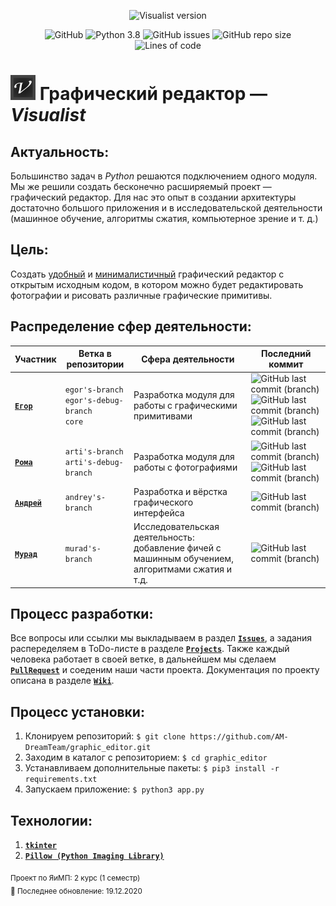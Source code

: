 <p align="center">
    <img src="https://img.shields.io/badge/visualist-0.0.1-%23000000?style=for-the-badge" alt="Visualist version">
</p>

<p align="center">
    <img src="https://img.shields.io/github/license/AM-DreamTeam/graphic_editor?style=flat-square" alt="GitHub">
    <img src="https://img.shields.io/badge/python-3.8-green.svg?style=flat-square" alt="Python 3.8">
    <img src="https://img.shields.io/github/issues/AM-DreamTeam/graphic_editor?style=flat-square" alt="GitHub issues">
    <img src="https://img.shields.io/github/repo-size/AM-DreamTeam/graphic_editor?style=flat-square" alt="GitHub repo size">
    <img src="https://img.shields.io/tokei/lines/github/AM-DreamTeam/graphic_editor?style=flat-square" alt="Lines of code">
</p>

<h1> <img src="images/visualist.png" width="40" alt="visualist"/> Графический редактор — <i>Visualist</i> </h1>

## Актуальность:
Большинство задач в *Python* решаются подключением одного модуля. Мы же решили создать бесконечно расширяемый проект — графический редактор. Для нас это опыт в создании архитектуры  достаточно большого приложения и в исследовательской деятельности (машинное обучение, алгоритмы сжатия, компьютерное зрение и т. д.)

## Цель:
Создать <ins>удобный</ins> и <ins>минималистичный</ins> графический редактор с открытым исходным кодом, в котором можно будет редактировать фотографии и рисовать различные графические примитивы.

## Распределение сфер деятельности:
|                 Участник               | Ветка в репозитории |                                    Сфера деятельности                                              |Последний коммит|
|----------------------------------------|---------------------|----------------------------------------------------------------------------------------------------|----------------|
| [**`Егор`**](https://github.com/endygamedev) |  `egor's-branch` <br/>`egor's-debug-branch` <br/> `core`| Разработка модуля для работы с графическими примитивами                                            |![GitHub last commit (branch)](https://img.shields.io/github/last-commit/AM-DreamTeam/graphic_editor/egor's-branch?style=flat-square) ![GitHub last commit (branch)](https://img.shields.io/github/last-commit/AM-DreamTeam/graphic_editor/egor's-debug-branch?style=flat-square) ![GitHub last commit (branch)](https://img.shields.io/github/last-commit/AM-DreamTeam/graphic_editor/core?style=flat-square)|
| [**`Рома`**](https://github.com/arti-shok)   |  `arti's-branch` <br/>`arti's-debug-branch`  | Разработка модуля для работы с фотографиями                                                        |![GitHub last commit (branch)](https://img.shields.io/github/last-commit/AM-DreamTeam/graphic_editor/arti's-branch?style=flat-square) ![GitHub last commit (branch)](https://img.shields.io/github/last-commit/AM-DreamTeam/graphic_editor/arti's-debug-branch?style=flat-square)|
| [**`Андрей`**](https://github.com/SaintOops) |  `andrey's-branch`  | Разработка и вёрстка графического интерфейса                                                       |![GitHub last commit (branch)](https://img.shields.io/github/last-commit/AM-DreamTeam/graphic_editor/andrey's-branch?style=flat-square)|
| [**`Мурад`**](https://github.com/AkselMath)  |  `murad's-branch`   | Исследовательская деятельность: добавление фичей с машинным обучением, алгоритмами сжатия и т.д.   |![GitHub last commit (branch)](https://img.shields.io/github/last-commit/AM-DreamTeam/graphic_editor/murad's-branch?style=flat-square)|

## Процесс разработки:
Все вопросы или ссылки мы выкладываем в раздел [**`Issues`**](https://github.com/AM-DreamTeam/graphic_editor/issues), а задания распеределяем в ToDo-листе в разделе [**`Projects`**](https://github.com/AM-DreamTeam/graphic_editor/projects). Также каждый человека работает в своей ветке, в дальнейшем мы сделаем [**`PullRequest`**](https://github.com/AM-DreamTeam/graphic_editor/pulls) и соеденим наши части проекта. Документация по проекту описана в разделе [**`Wiki`**](https://github.com/AM-DreamTeam/graphic_editor/wiki).

## Процесс установки:
1. Клонируем репозиторий: `$ git clone https://github.com/AM-DreamTeam/graphic_editor.git`
1. Заходим в каталог с репозиторием: `$ cd graphic_editor`
1. Устанавливаем дополнительные пакеты: `$ pip3 install -r requirements.txt`
1. Запускаем приложение: `$ python3 app.py`

## Технологии:
1. [**`tkinter`**](https://docs.python.org/3/library/tkinter.html)
1. [**`Pillow (Python Imaging Library)`**](https://pillow.readthedocs.io/en/stable/)

<sub> Проект по ЯиМП: 2 курс (1 семестр) </sub>
<br>
<sub> 🚧 Последнее обновление: 19.12.2020 </sub>
